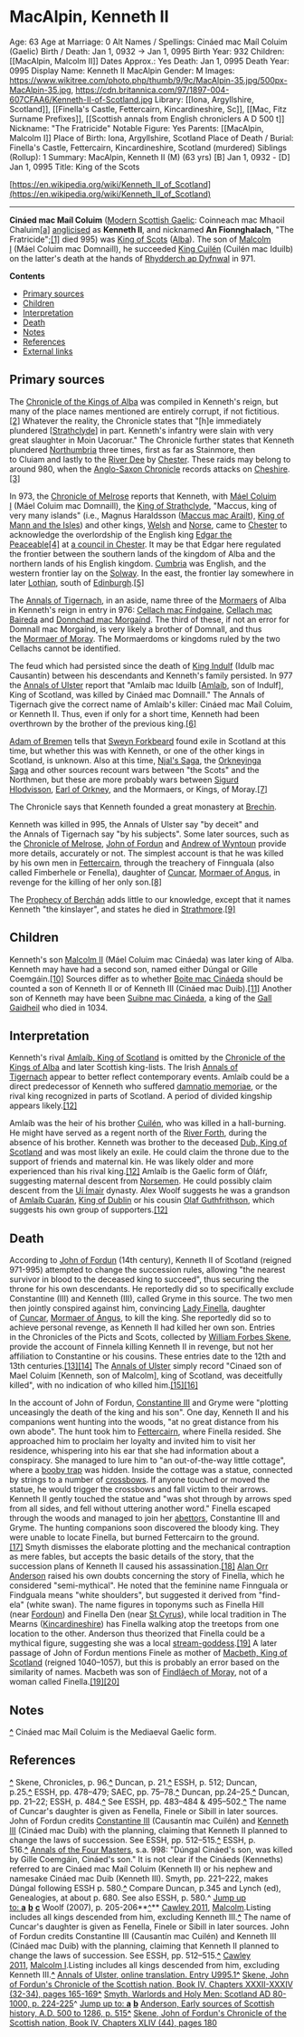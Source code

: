 # MacAlpin, Kenneth II

Age: 63
Age at Marriage: 0
Alt Names / Spellings: Cináed mac Maíl Coluim (Gaelic)
Birth / Death: Jan 1, 0932 → Jan 1, 0995
Birth Year: 932
Children: [[MacAlpin, Malcolm II]]
Dates Approx.: Yes
Death: Jan 1, 0995
Death Year: 0995
Display Name: Kenneth II MacAlpin
Gender: M
Images: https://www.wikitree.com/photo.php/thumb/9/9c/MacAlpin-35.jpg/500px-MacAlpin-35.jpg, https://cdn.britannica.com/97/1897-004-607CFAA6/Kenneth-II-of-Scotland.jpg
Library: [[Iona, Argyllshire, Scotland]], [[Finella's Castle, Fettercairn, Kincardineshire, Sc]], [[Mac, Fitz Surname Prefixes]], [[Scottish annals from English chroniclers A D 500 t]]
Nickname: "The Fratricide"
Notable Figure: Yes
Parents: [[MacAlpin, Malcolm I]]
Place of Birth: Iona, Argyllshire, Scotland
Place of Death / Burial: Finella's Castle, Fettercairn, Kincardineshire, Scotland (murdered)
Siblings (Rollup): 1
Summary: MacAlpin, Kenneth II (M) (63 yrs)
[B] Jan 1, 0932 - [D] Jan 1, 0995
Title: King of the Scots

[https://en.wikipedia.org/wiki/Kenneth_II_of_Scotland](https://en.wikipedia.org/wiki/Kenneth_II_of_Scotland)

---

**Cináed mac Maíl Coluim** ([Modern Scottish Gaelic](https://en.wikipedia.org/wiki/Scottish_Gaelic_language): Coinneach mac Mhaoil Chaluim[[a]](https://en.wikipedia.org/wiki/King_Kenneth_II#cite_note-1) [anglicised](https://en.wikipedia.org/wiki/Anglicisation) as **Kenneth II**, and nicknamed **An Fionnghalach**, "The Fratricide";[[1]](https://en.wikipedia.org/wiki/King_Kenneth_II#cite_note-2) died 995) was [King of Scots](https://en.wikipedia.org/wiki/Kingdom_of_Scotland) ([Alba](https://en.wikipedia.org/wiki/Kingdom_of_Alba)). The son of [Malcolm I](https://en.wikipedia.org/wiki/Malcolm_I_of_Scotland) (Máel Coluim mac Domnaill), he succeeded [King Cuilén](https://en.wikipedia.org/wiki/Cuil%C3%A9n) (Cuilén mac Iduilb) on the latter's death at the hands of [Rhydderch ap Dyfnwal](https://en.wikipedia.org/wiki/Rhydderch_ap_Dyfnwal) in 971.

**Contents**

- [Primary sources](https://en.wikipedia.org/wiki/King_Kenneth_II#Primary_sources)
- [Children](https://en.wikipedia.org/wiki/King_Kenneth_II#Children)
- [Interpretation](https://en.wikipedia.org/wiki/King_Kenneth_II#Interpretation)
- [Death](https://en.wikipedia.org/wiki/King_Kenneth_II#Death)
- [Notes](https://en.wikipedia.org/wiki/King_Kenneth_II#Notes)
- [References](https://en.wikipedia.org/wiki/King_Kenneth_II#References)
- [External links](https://en.wikipedia.org/wiki/King_Kenneth_II#External_links)

## Primary sources

The [Chronicle of the Kings of Alba](https://en.wikipedia.org/wiki/Chronicle_of_the_Kings_of_Alba) was compiled in Kenneth's reign, but many of the place names mentioned are entirely corrupt, if not fictitious.[[2]](https://en.wikipedia.org/wiki/King_Kenneth_II#cite_note-3) Whatever the reality, the Chronicle states that "[h]e immediately plundered [[Strathclyde](https://en.wikipedia.org/wiki/Kingdom_of_Strathclyde)] in part. Kenneth's infantry were slain with very great slaughter in Moin Uacoruar." The Chronicle further states that Kenneth plundered [Northumbria](https://en.wikipedia.org/wiki/Northumbria) three times, first as far as Stainmore, then to Cluiam and lastly to the [River Dee](https://en.wikipedia.org/wiki/River_Dee,_Wales) by [Chester](https://en.wikipedia.org/wiki/Chester). These raids may belong to around 980, when the [Anglo-Saxon Chronicle](https://en.wikipedia.org/wiki/Anglo-Saxon_Chronicle) records attacks on [Cheshire](https://en.wikipedia.org/wiki/Cheshire).[[3]](https://en.wikipedia.org/wiki/King_Kenneth_II#cite_note-4)

In 973, the [Chronicle of Melrose](https://en.wikipedia.org/wiki/Chronicle_of_Melrose) reports that Kenneth, with [Máel Coluim I](https://en.wikipedia.org/wiki/M%C3%A1el_Coluim_I_of_Strathclyde) (Máel Coluim mac Domnaill), the [King of Strathclyde](https://en.wikipedia.org/wiki/King_of_Strathclyde), "Maccus, king of very many islands" (i.e., Magnus Haraldsson ([Maccus mac Arailt](https://en.wikipedia.org/wiki/Maccus_mac_Arailt)), [King of Mann and the Isles](https://en.wikipedia.org/wiki/King_of_Mann_and_the_Isles)) and other kings, [Welsh](https://en.wikipedia.org/wiki/Wales) and [Norse](https://en.wikipedia.org/wiki/Norsemen), came to [Chester](https://en.wikipedia.org/wiki/Chester) to acknowledge the overlordship of the English king [Edgar the Peaceable](https://en.wikipedia.org/wiki/Edgar_of_England)[[4]](https://en.wikipedia.org/wiki/King_Kenneth_II#cite_note-5) at [a council in Chester](https://en.wikipedia.org/wiki/King_Edgar%27s_council_at_Chester). It may be that Edgar here regulated the frontier between the southern lands of the kingdom of Alba and the northern lands of his English kingdom. [Cumbria](https://en.wikipedia.org/wiki/Cumbria) was English, and the western frontier lay on the [Solway](https://en.wikipedia.org/wiki/Solway_Firth). In the east, the frontier lay somewhere in later [Lothian](https://en.wikipedia.org/wiki/Lothian), south of [Edinburgh](https://en.wikipedia.org/wiki/Edinburgh).[[5]](https://en.wikipedia.org/wiki/King_Kenneth_II#cite_note-6)

The [Annals of Tigernach](https://en.wikipedia.org/wiki/Annals_of_Tigernach), in an aside, name three of the [Mormaers](https://en.wikipedia.org/wiki/Mormaer) of Alba in Kenneth's reign in entry in 976: [Cellach mac Fíndgaine](https://en.wikipedia.org/w/index.php?title=Cellach_mac_F%C3%ADndgaine&action=edit&redlink=1), [Cellach mac Baireda](https://en.wikipedia.org/w/index.php?title=Cellach_mac_Baireda&action=edit&redlink=1) and [Donnchad mac Morgaínd](https://en.wikipedia.org/w/index.php?title=Donnchad_mac_Morga%C3%ADnd&action=edit&redlink=1). The third of these, if not an error for Domnall mac Morgaínd, is very likely a brother of Domnall, and thus the [Mormaer of Moray](https://en.wikipedia.org/wiki/Mormaer_of_Moray). The Mormaerdoms or kingdoms ruled by the two Cellachs cannot be identified.

The feud which had persisted since the death of [King Indulf](https://en.wikipedia.org/wiki/Indulf_of_Scotland) (Idulb mac Causantín) between his descendants and Kenneth's family persisted. In 977 the [Annals of Ulster](https://en.wikipedia.org/wiki/Annals_of_Ulster) report that "Amlaíb mac Iduilb [[Amlaíb](https://en.wikipedia.org/wiki/Amla%C3%ADb,_King_of_Scotland), son of Indulf], King of Scotland, was killed by Cináed mac Domnaill." The Annals of Tigernach give the correct name of Amlaíb's killer: Cináed mac Maíl Coluim, or Kenneth II. Thus, even if only for a short time, Kenneth had been overthrown by the brother of the previous king.[[6]](https://en.wikipedia.org/wiki/King_Kenneth_II#cite_note-7)

[Adam of Bremen](https://en.wikipedia.org/wiki/Adam_of_Bremen) tells that [Sweyn Forkbeard](https://en.wikipedia.org/wiki/Sweyn_I_of_Denmark) found exile in Scotland at this time, but whether this was with Kenneth, or one of the other kings in Scotland, is unknown. Also at this time, [Njal's Saga](https://en.wikipedia.org/wiki/Njal%27s_Saga), the [Orkneyinga Saga](https://en.wikipedia.org/wiki/Orkneyinga_Saga) and other sources recount wars between "the Scots" and the Northmen, but these are more probably wars between [Sigurd Hlodvisson](https://en.wikipedia.org/wiki/Sigurd_Hlodvisson), [Earl of Orkney](https://en.wikipedia.org/wiki/Earl_of_Orkney), and the Mormaers, or Kings, of Moray.[[7]](https://en.wikipedia.org/wiki/King_Kenneth_II#cite_note-8)

The Chronicle says that Kenneth founded a great monastery at [Brechin](https://en.wikipedia.org/wiki/Brechin).

Kenneth was killed in 995, the Annals of Ulster say "by deceit" and the Annals of Tigernach say "by his subjects". Some later sources, such as the [Chronicle of Melrose](https://en.wikipedia.org/wiki/Chronicle_of_Melrose), [John of Fordun](https://en.wikipedia.org/wiki/John_of_Fordun) and [Andrew of Wyntoun](https://en.wikipedia.org/wiki/Andrew_of_Wyntoun) provide more details, accurately or not. The simplest account is that he was killed by his own men in [Fettercairn](https://en.wikipedia.org/wiki/Fettercairn), through the treachery of Finnguala (also called Fimberhele or Fenella), daughter of [Cuncar](https://en.wikipedia.org/wiki/Cuncar_of_Angus), [Mormaer of Angus](https://en.wikipedia.org/wiki/Mormaer_of_Angus), in revenge for the killing of her only son.[[8]](https://en.wikipedia.org/wiki/King_Kenneth_II#cite_note-9)

The [Prophecy of Berchán](https://en.wikipedia.org/wiki/Prophecy_of_Berch%C3%A1n) adds little to our knowledge, except that it names Kenneth "the kinslayer", and states he died in [Strathmore](https://en.wikipedia.org/wiki/Strathmore,_Angus_and_Perth_%26_Kinross).[[9]](https://en.wikipedia.org/wiki/King_Kenneth_II#cite_note-10)

## Children

Kenneth's son [Malcolm II](https://en.wikipedia.org/wiki/Malcolm_II_of_Scotland) (Máel Coluim mac Cináeda) was later king of Alba. Kenneth may have had a second son, named either Dúngal or Gille Coemgáin.[[10]](https://en.wikipedia.org/wiki/King_Kenneth_II#cite_note-11) Sources differ as to whether [Boite mac Cináeda](https://en.wikipedia.org/wiki/Boite_mac_Cin%C3%A1eda) should be counted a son of Kenneth II or of Kenneth III (Cináed mac Duib).[[11]](https://en.wikipedia.org/wiki/King_Kenneth_II#cite_note-12) Another son of Kenneth may have been [Suibne mac Cináeda](https://en.wikipedia.org/wiki/Suibne_mac_Cin%C3%A1eda), a king of the [Gall Gaidheil](https://en.wikipedia.org/wiki/Gall_Gaidheil) who died in 1034.

## Interpretation

Kenneth's rival [Amlaíb, King of Scotland](https://en.wikipedia.org/wiki/Amla%C3%ADb,_King_of_Scotland) is omitted by the [Chronicle of the Kings of Alba](https://en.wikipedia.org/wiki/Chronicle_of_the_Kings_of_Alba) and later Scottish king-lists. The Irish [Annals of Tigernach](https://en.wikipedia.org/wiki/Annals_of_Tigernach) appear to better reflect contemporary events. Amlaíb could be a direct predecessor of Kenneth who suffered [damnatio memoriae](https://en.wikipedia.org/wiki/Damnatio_memoriae), or the rival king recognized in parts of Scotland. A period of divided kingship appears likely.[[12]](https://en.wikipedia.org/wiki/King_Kenneth_II#cite_note-Woolf-13)

Amlaíb was the heir of his brother [Cuilén](https://en.wikipedia.org/wiki/Cuil%C3%A9n), who was killed in a hall-burning. He might have served as a regent north of the [River Forth](https://en.wikipedia.org/wiki/River_Forth), during the absence of his brother. Kenneth was brother to the deceased [Dub, King of Scotland](https://en.wikipedia.org/wiki/Dub,_King_of_Scotland) and was most likely an exile. He could claim the throne due to the support of friends and maternal kin. He was likely older and more experienced than his rival king.[[12]](https://en.wikipedia.org/wiki/King_Kenneth_II#cite_note-Woolf-13) Amlaíb is the Gaelic form of Óláfr, suggesting maternal descent from [Norsemen](https://en.wikipedia.org/wiki/Norsemen). He could possibly claim descent from the [Uí Ímair](https://en.wikipedia.org/wiki/U%C3%AD_%C3%8Dmair) dynasty. Alex Woolf suggests he was a grandson of [Amlaíb Cuarán](https://en.wikipedia.org/wiki/Amla%C3%ADb_Cuar%C3%A1n), [King of Dublin](https://en.wikipedia.org/wiki/Kingdom_of_Dublin) or his cousin [Olaf Guthfrithson](https://en.wikipedia.org/wiki/Olaf_Guthfrithson), which suggests his own group of supporters.[[12]](https://en.wikipedia.org/wiki/King_Kenneth_II#cite_note-Woolf-13)

## Death

According to [John of Fordun](https://en.wikipedia.org/wiki/John_of_Fordun) (14th century), Kenneth II of Scotland (reigned 971-995) attempted to change the succession rules, allowing "the nearest survivor in blood to the deceased king to succeed", thus securing the throne for his own descendants. He reportedly did so to specifically exclude Constantine (III) and Kenneth (III), called Gryme in this source. The two men then jointly conspired against him, convincing [Lady Finella](https://en.wikipedia.org/wiki/Lady_Finella), daughter of [Cuncar](https://en.wikipedia.org/wiki/Cuncar_of_Angus), [Mormaer of Angus](https://en.wikipedia.org/wiki/Mormaer_of_Angus), to kill the king. She reportedly did so to achieve personal revenge, as Kenneth II had killed her own son. Entries in the Chronicles of the Picts and Scots, collected by [William Forbes Skene](https://en.wikipedia.org/wiki/William_Forbes_Skene), provide the account of Finnela killing Kenneth II in revenge, but not her affiliation to Constantine or his cousins. These entries date to the 12th and 13th centuries.[[13]](https://en.wikipedia.org/wiki/King_Kenneth_II#cite_note-14)[[14]](https://en.wikipedia.org/wiki/King_Kenneth_II#cite_note-15) The [Annals of Ulster](https://en.wikipedia.org/wiki/Annals_of_Ulster) simply record "Cinaed son of Mael Coluim [Kenneth, son of Malcolm], king of Scotland, was deceitfully killed", with no indication of who killed him.[[15]](https://en.wikipedia.org/wiki/King_Kenneth_II#cite_note-16)[[16]](https://en.wikipedia.org/wiki/King_Kenneth_II#cite_note-Annals_of_Ulster-17)

In the account of John of Fordun, [Constantine III](https://en.wikipedia.org/wiki/Constantine_III_of_Scotland) and Gryme were "plotting unceasingly the death of the king and his son". One day, Kenneth II and his companions went hunting into the woods, "at no great distance from his own abode". The hunt took him to [Fettercairn](https://en.wikipedia.org/wiki/Fettercairn), where Finella resided. She approached him to proclaim her loyalty and invited him to visit her residence, whispering into his ear that she had information about a conspiracy. She managed to lure him to "an out-of-the-way little cottage", where a [booby trap](https://en.wikipedia.org/wiki/Booby_trap) was hidden. Inside the cottage was a statue, connected by strings to a number of [crossbows](https://en.wikipedia.org/wiki/Crossbow). If anyone touched or moved the statue, he would trigger the crossbows and fall victim to their arrows. Kenneth II gently touched the statue and "was shot through by arrows sped from all sides, and fell without uttering another word." Finella escaped through the woods and managed to join her [abettors](https://en.wikipedia.org/wiki/Abettor), Constantine III and Gryme. The hunting companions soon discovered the bloody king. They were unable to locate Finella, but burned Fettercairn to the ground.[[17]](https://en.wikipedia.org/wiki/King_Kenneth_II#cite_note-Skene-18) Smyth dismisses the elaborate plotting and the mechanical contraption as mere fables, but accepts the basic details of the story, that the succession plans of Kenneth II caused his assassination.[[18]](https://en.wikipedia.org/wiki/King_Kenneth_II#cite_note-Smyth2-19) [Alan Orr Anderson](https://en.wikipedia.org/wiki/Alan_Orr_Anderson) raised his own doubts concerning the story of Finella, which he considered "semi-mythical". He noted that the feminine name Finnguala or Findguala means "white shoulders", but suggested it derived from "find-ela" (white swan). The name figures in toponyms such as Finella Hill (near [Fordoun](https://en.wikipedia.org/wiki/Fordoun)) and Finella Den (near [St Cyrus](https://en.wikipedia.org/wiki/St_Cyrus)), while local tradition in The Mearns ([Kincardineshire](https://en.wikipedia.org/wiki/Kincardineshire)) has Finella walking atop the treetops from one location to the other. Anderson thus theorized that Finella could be a mythical figure, suggesting she was a local [stream-goddess](https://en.wikipedia.org/wiki/Water_deity).[[19]](https://en.wikipedia.org/wiki/King_Kenneth_II#cite_note-Anderson-20) A later passage of John of Fordun mentions Finele as mother of [Macbeth, King of Scotland](https://en.wikipedia.org/wiki/Macbeth,_King_of_Scotland) (reigned 1040–1057), but this is probably an error based on the similarity of names. Macbeth was son of [Findláech of Moray](https://en.wikipedia.org/wiki/Findl%C3%A1ech_of_Moray), not of a woman called Finella.[[19]](https://en.wikipedia.org/wiki/King_Kenneth_II#cite_note-Anderson-20)[[20]](https://en.wikipedia.org/wiki/King_Kenneth_II#cite_note-Skene4-21)

## Notes

**[^](https://en.wikipedia.org/wiki/King_Kenneth_II#cite_ref-1)** Cináed mac Maíl Coluim is the Mediaeval Gaelic form.

## References

**[^](https://en.wikipedia.org/wiki/King_Kenneth_II#cite_ref-2)** Skene, Chronicles, p. 96.**[^](https://en.wikipedia.org/wiki/King_Kenneth_II#cite_ref-3)** Duncan, p. 21.**[^](https://en.wikipedia.org/wiki/King_Kenneth_II#cite_ref-4)** ESSH, p. 512; Duncan, p.25.**[^](https://en.wikipedia.org/wiki/King_Kenneth_II#cite_ref-5)** ESSH, pp. 478–479; SAEC, pp. 75–78.**[^](https://en.wikipedia.org/wiki/King_Kenneth_II#cite_ref-6)** Duncan, pp.24–25.**[^](https://en.wikipedia.org/wiki/King_Kenneth_II#cite_ref-7)** Duncan, pp. 21–22; ESSH, p. 484.**[^](https://en.wikipedia.org/wiki/King_Kenneth_II#cite_ref-8)** See ESSH, pp. 483–484 & 495–502.**[^](https://en.wikipedia.org/wiki/King_Kenneth_II#cite_ref-9)** The name of Cuncar's daughter is given as Fenella, Finele or Sibill in later sources. John of Fordun credits [Constantine III](https://en.wikipedia.org/wiki/Constantine_III_of_Scotland) (Causantín mac Cuilén) and [Kenneth III](https://en.wikipedia.org/wiki/Kenneth_III_of_Scotland) (Cináed mac Duib) with the planning, claiming that Kenneth II planned to change the laws of succession. See ESSH, pp. 512–515.**[^](https://en.wikipedia.org/wiki/King_Kenneth_II#cite_ref-10)** ESSH, p. 516.**[^](https://en.wikipedia.org/wiki/King_Kenneth_II#cite_ref-11)** [Annals of the Four Masters](https://en.wikipedia.org/wiki/Annals_of_the_Four_Masters), s.a. 998: "Dúngal Cináed's son, was killed by Gille Coemgáin, Cináed's son." It is not clear if the Cináeds (Kenneths) referred to are Cináed mac Maíl Coluim (Kenneth II) or his nephew and namesake Cináed mac Duib (Kenneth III). Smyth, pp. 221–222, makes Dúngal following ESSH p. 580.**[^](https://en.wikipedia.org/wiki/King_Kenneth_II#cite_ref-12)** Compare Duncan, p.345 and Lynch (ed), Genealogies, at about p. 680. See also ESSH, p. 580.^ [Jump up to: **a**](https://en.wikipedia.org/wiki/King_Kenneth_II#cite_ref-Woolf_13-0) **[b](https://en.wikipedia.org/wiki/King_Kenneth_II#cite_ref-Woolf_13-1)** **[c](https://en.wikipedia.org/wiki/King_Kenneth_II#cite_ref-Woolf_13-2)** Woolf (2007), p. 205-206**[^](https://en.wikipedia.org/wiki/King_Kenneth_II#cite_ref-14)** [Cawley 2011](https://en.wikipedia.org/wiki/King_Kenneth_II#CITEREFCawley2011), [Malcolm](http://fmg.ac/Projects/MedLands/SCOTLAND.htm#_Toc253996179).Listing includes all kings descended from him, excluding Kenneth III.**[^](https://en.wikipedia.org/wiki/King_Kenneth_II#cite_ref-15)** The name of Cuncar's daughter is given as Fenella, Finele or Sibill in later sources. John of Fordun credits Constantine III (Causantín mac Cuilén) and Kenneth III (Cináed mac Duib) with the planning, claiming that Kenneth II planned to change the laws of succession. See ESSH, pp. 512–515.**[^](https://en.wikipedia.org/wiki/King_Kenneth_II#cite_ref-16)** [Cawley 2011](https://en.wikipedia.org/wiki/King_Kenneth_II#CITEREFCawley2011), [Malcolm I](http://fmg.ac/Projects/MedLands/SCOTLAND.htm#_Toc253996179).Listing includes all kings descended from him, excluding Kenneth III.**[^](https://en.wikipedia.org/wiki/King_Kenneth_II#cite_ref-Annals_of_Ulster_17-0)** [Annals of Ulster, online translation. Entry U995.1](http://www.ucc.ie/celt/published/T100001A/)**[^](https://en.wikipedia.org/wiki/King_Kenneth_II#cite_ref-Skene_18-0)** [Skene, John of Fordun's Chronicle of the Scottish nation, Book IV, Chapters XXXII-XXXIV (32-34), pages 165-169](https://archive.org/details/johnoffordunschr00fordrich)**[^](https://en.wikipedia.org/wiki/King_Kenneth_II#cite_ref-Smyth2_19-0)** [Smyth, Warlords and Holy Men: Scotland AD 80-1000, p. 224-225](https://books.google.com/books?id=mxxwmg48bFgC&pg=PA226)^ [Jump up to: **a**](https://en.wikipedia.org/wiki/King_Kenneth_II#cite_ref-Anderson_20-0) **[b](https://en.wikipedia.org/wiki/King_Kenneth_II#cite_ref-Anderson_20-1)** [Anderson, Early sources of Scottish history, A.D. 500 to 1286, p. 515](https://archive.org/details/cu31924028144313)**[^](https://en.wikipedia.org/wiki/King_Kenneth_II#cite_ref-Skene4_21-0)** [Skene, John of Fordun's Chronicle of the Scottish nation, Book IV, Chapters XLIV (44), pages 180](https://archive.org/details/johnoffordunschr00fordrich)